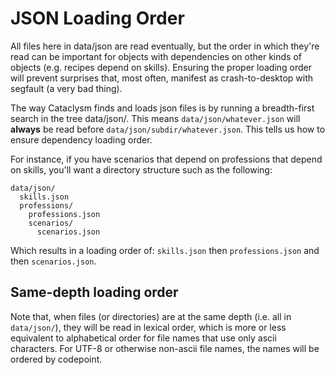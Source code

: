 # JSON Loading Order

All files here in data/json are read eventually, but the order in which they're read can be
important for objects with dependencies on other kinds of objects (e.g. recipes depend on skills).
Ensuring the proper loading order will prevent surprises that, most often, manifest as
crash-to-desktop with segfault (a very bad thing).

The way Cataclysm finds and loads json files is by running a breadth-first search in the tree
data/json/. This means `data/json/whatever.json` will **always** be read before
`data/json/subdir/whatever.json`. This tells us how to ensure dependency loading order.

For instance, if you have scenarios that depend on professions that depend on skills, you'll want a
directory structure such as the following:

```
data/json/
  skills.json
  professions/
    professions.json
    scenarios/
      scenarios.json
```

Which results in a loading order of: `skills.json` then `professions.json` and then
`scenarios.json`.

## Same-depth loading order

Note that, when files (or directories) are at the same depth (i.e. all in `data/json/`), they will
be read in lexical order, which is more or less equivalent to alphabetical order for file names that
use only ascii characters. For UTF-8 or otherwise non-ascii file names, the names will be ordered by
codepoint.
